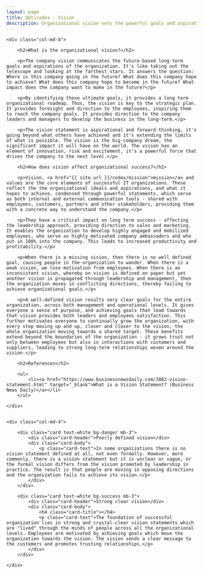 ```yaml
---
layout: page
title: Opticodex - Vision
description: Organizational vision sets the powerful goals and aspirations for high performance IT organizations
---
```


<div class="row">

	<div class="col-md-8">

		<h2>What is the organizational vision?</h2>

		<p>The company vision communicates the future-based long-term goals and aspirations of the organization. It's like taking out the telescope and looking at the farthest stars. It answers the question: Where is this company going in the future? What does this company hope to achieve? What does this company hope to become in the future? What impact does the company want to make in the future?</p>

		<p>By identifying these ultimate goals, it provides a long term organizational roadmap. Thus, the vision is key to the strategic plan. It provides foresight and direction to the employees, inspiring them to reach the company goals. It provides direction to the company leaders and managers to develop the business in the long-term.</p>

		<p>The vision statement is aspirational and forward-thinking, it's going beyond what others have achieved and it's extending the limits of what is possible. The vision is the big company dream, the significant impact it will have on the world. The vision has an element of innovation, risk and excitement, it's a powerful force that drives the company to the next level.</p>

		<h2>How does vision affect organizational success?</h2>

		<p>Vision, <a href="{{ site.url }}/codex/mission">mission</a> and values are the core elements of successful IT organizations. These reflect the the organizational ideals and aspirations, and what it hopes to achieve, condensed through powerful statements, which serve as both internal and external communication tools - shared with employees, customers, partners and other stakeholders, providing them with a concrete way to understand the company.</p>

		<p>They have a critical impact on long term success - affecting the leadership approach, providing direction to sales and marketing. It enables the organization to develop highly engaged and mobilized employees, who serve as highly motivated company ambassadors and who put in 100% into the company. This leads to increased productivity and profitability.</p>
	
		<p>When there is a missing vision, then there is no well defined goal, causing people in the organization to wander. When there is a weak vision, we lose motivation from employees. When there is an inconsistent vision, whereby on vision is defined on paper but yet another vision is propagated through leadership and management, then the organization moves in conflicting directions, thereby failing to achieve organizational goals.</p>
	
		<p>A well-defined vision results very clear goals for the entire organization, across both management and operational levels. It gives everyone a sense of purpose, and achieving goals that lead towards that vision provides both leaders and employees satisfaction. This further motivates everyone to continually grow the organization, with every step moving up and up, closer and closer to the vision, the whole organization moving towards a shared target. These benefits extend beyond the boundaries of the organization - it grows trust not only between employees but also in interactions with customers and suppliers, leading to strong long-term relationships woven around the vision.</p>
	
		<h2>References</h2>

		<ul>
			<li><a href="https://www.businessnewsdaily.com/3882-vision-statement.html" target="_blank">What is a Vision Statement? (Business News Daily)</a></li>
		</ul>
	
	</div>

	
	<div class="col-md-4">
		
		<div class="card text-white bg-danger mb-3">
			<div class="card-header">Poorly defined vision</div>
			<div class="card-body">
				<p class="card-text">In some organizations there is no vision statement defined at all, not even formally. However, more commonly, there is a vision statement but it is unclear or vague, or the formal vision differs from the vision promoted by leadership in practice. The result is that people are moving in opposing directions and the organization fails to achieve its vision.</p>
			</div>
		</div>

		<div class="card text-white bg-success mb-3">
			<div class="card-header">Strong clear vision</div>
			<div class="card-body">
				<h4 class="card-title"></h4>
				<p class="card-text">The foundation of successful organization lies in strong and crystal-clear vision statements which are "lived" through the minds of people across all the organizational levels. Employees are motivated by achieving goals which move the organization towards the vision. The vision sends a clear message to the customers and promotes trusting relationships.</p>
			</div>
		</div>
	
	</div>

</div>




